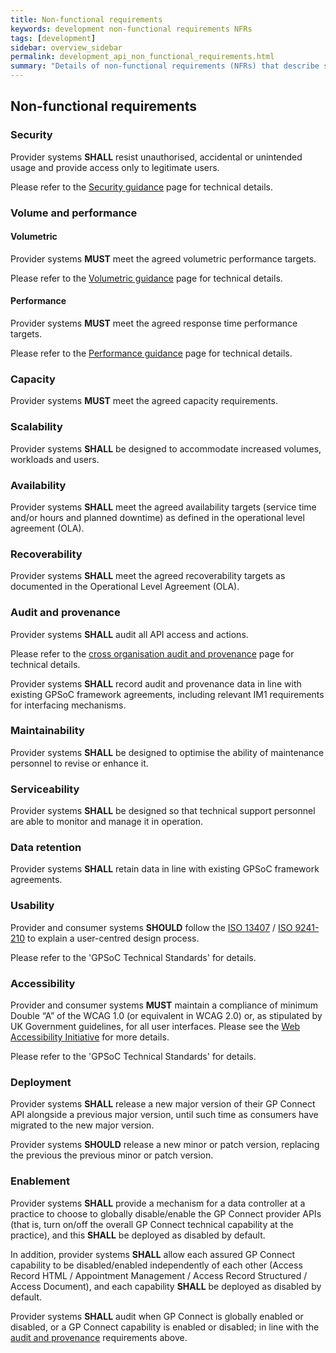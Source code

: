```yaml
---
title: Non-functional requirements
keywords: development non-functional requirements NFRs
tags: [development]
sidebar: overview_sidebar
permalink: development_api_non_functional_requirements.html
summary: "Details of non-functional requirements (NFRs) that describe system attributes such as security, reliability, maintainability, scalability, and usability (often referred to as the “ilities”)"
---
```


## Non-functional requirements ##

### Security ###

Provider systems **SHALL** resist unauthorised, accidental or unintended usage and provide access only to legitimate users.

Please refer to the [Security guidance](development_api_security_guidance.html) page for technical details.

### Volume and performance ###

#### Volumetric ####

Provider systems **MUST** meet the agreed volumetric performance targets.

Please refer to the [Volumetric guidance](development_api_volume_and_performance.html#volumetrics) page for technical details.

#### Performance ####

Provider systems **MUST** meet the agreed response time performance targets.

Please refer to the [Performance guidance](development_api_volume_and_performance.html#performance) page for technical details.

### Capacity ###

Provider systems **MUST** meet the agreed capacity requirements.

### Scalability ###

Provider systems **SHALL** be designed to accommodate increased volumes, workloads and users.

### Availability ###

Provider systems **SHALL** meet the agreed availability targets (service time and/or hours and planned downtime) as defined in the operational level agreement (OLA).

### Recoverability ###

Provider systems **SHALL** meet the agreed recoverability targets as documented in the Operational Level Agreement (OLA).

### Audit and provenance ###

Provider systems **SHALL** audit all API access and actions.

Please refer to the [cross organisation audit and provenance](integration_cross_organisation_audit_and_provenance.html) page for technical details.

Provider systems **SHALL** record audit and provenance data in line with existing GPSoC framework agreements, including relevant IM1 requirements for interfacing mechanisms.

### Maintainability ###

Provider systems **SHALL** be designed to optimise the ability of maintenance personnel to revise or enhance it.

### Serviceability ###

Provider systems **SHALL** be designed so that technical support personnel are able to monitor and manage it in operation.

### Data retention ###

Provider systems **SHALL** retain data in line with existing GPSoC framework agreements.

### Usability ###

Provider and consumer systems **SHOULD** follow the [ISO 13407](https://www.iso.org/standard/21197.html) / [ISO 9241-210](https://www.iso.org/standard/52075.html) to explain a user-centred design process.

Please refer to the 'GPSoC Technical Standards' for details.

### Accessibility ###

Provider and consumer systems **MUST** maintain a compliance of minimum Double “A” of the WCAG 1.0 (or equivalent in WCAG 2.0) or, as stipulated by UK Government guidelines, for all user interfaces. Please see the [Web Accessibility Initiative](https://www.w3.org/WAI/) for more details.

Please refer to the 'GPSoC Technical Standards' for details.

### Deployment ###

Provider systems **SHALL** release a new major version of their GP Connect API alongside a previous major version, until such time as consumers have migrated to the new major version.

Provider systems **SHOULD** release a new minor or patch version, replacing the previous the previous minor or patch version.

### Enablement ###

Provider systems **SHALL** provide a mechanism for a data controller at a practice to choose to globally disable/enable the GP Connect provider APIs (that is, turn on/off the overall GP Connect technical capability at the practice), and this **SHALL** be deployed as disabled by default.

In addition, provider systems **SHALL** allow each assured GP Connect capability to be disabled/enabled independently of each other (Access Record HTML / Appointment Management / Access Record Structured / Access Document), and each capability **SHALL** be deployed as disabled by default.

Provider systems **SHALL** audit when GP Connect is globally enabled or disabled, or a GP Connect capability is enabled or disabled; in line with the [audit and provenance](#audit-and-provenance) requirements above.

